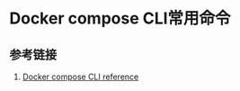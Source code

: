 # Docker compose CLI常用命令




## 参考链接
1. [Docker compose CLI reference](https://docs.docker.com/compose/reference/)